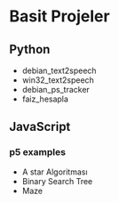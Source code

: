# Basit Projeler

## Python
* debian_text2speech
* win32_text2speech
* debian_ps_tracker
* faiz_hesapla

## JavaScript
### p5 examples
* A star Algoritması
* Binary Search Tree
* Maze
